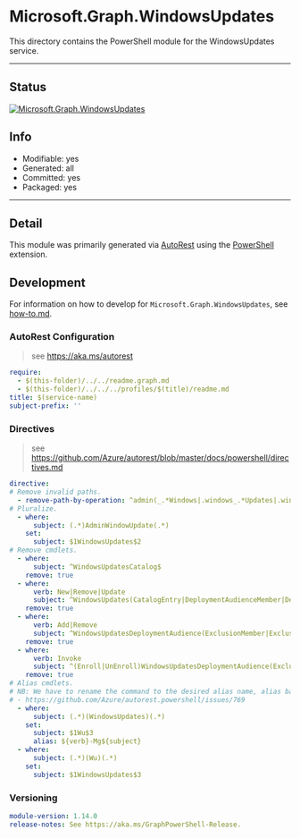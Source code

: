 <!-- region Generated -->
# Microsoft.Graph.WindowsUpdates
This directory contains the PowerShell module for the WindowsUpdates service.

---
## Status
[![Microsoft.Graph.WindowsUpdates](https://img.shields.io/powershellgallery/v/Microsoft.Graph.WindowsUpdates.svg?style=flat-square&label=Microsoft.Graph.WindowsUpdates "Microsoft.Graph.WindowsUpdates")](https://www.powershellgallery.com/packages/Microsoft.Graph.WindowsUpdates/)

## Info
- Modifiable: yes
- Generated: all
- Committed: yes
- Packaged: yes

---
## Detail
This module was primarily generated via [AutoRest](https://github.com/Azure/autorest) using the [PowerShell](https://github.com/Azure/autorest.powershell) extension.

## Development
For information on how to develop for `Microsoft.Graph.WindowsUpdates`, see [how-to.md](how-to.md).
<!-- endregion -->

### AutoRest Configuration

> see https://aka.ms/autorest

``` yaml
require:
  - $(this-folder)/../../readme.graph.md
  - $(this-folder)/../../../profiles/$(title)/readme.md
title: $(service-name)
subject-prefix: ''
```

### Directives

> see https://github.com/Azure/autorest/blob/master/docs/powershell/directives.md

``` yaml
directive:
# Remove invalid paths.
  - remove-path-by-operation: ^admin(_.*Windows|.windows_.*Updates|.windows.updates.deployments_.*Audience)$|^admin(?!\.windows).*$
# Pluralize.
  - where:
      subject: (.*)AdminWindowUpdate(.*)
    set:
      subject: $1WindowsUpdates$2
# Remove cmdlets.
  - where:
      subject: ^WindowsUpdatesCatalog$
    remove: true
  - where:
      verb: New|Remove|Update
      subject: ^WindowsUpdates(CatalogEntry|DeploymentAudienceMember|DeploymentAudienceExclusion)$
    remove: true
  - where:
      verb: Add|Remove
      subject: ^WindowsUpdatesDeploymentAudience(ExclusionMember|ExclusionMemberById)$
    remove: true
  - where:
      verb: Invoke
      subject: ^(Enroll|UnEnroll)WindowsUpdatesDeploymentAudience(ExclusionAsset|ExclusionAssetById|MemberAsset|MemberAssetById)$
    remove: true
# Alias cmdlets.
# NB: We have to rename the command to the desired alias name, alias based on the rename, then undo the rename due to:
# - https://github.com/Azure/autorest.powershell/issues/769
  - where:
      subject: (.*)(WindowsUpdates)(.*)
    set:
      subject: $1Wu$3
      alias: ${verb}-Mg${subject}
  - where:
      subject: (.*)(Wu)(.*)
    set:
      subject: $1WindowsUpdates$3
```
### Versioning

``` yaml
module-version: 1.14.0
release-notes: See https://aka.ms/GraphPowerShell-Release.
```

